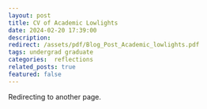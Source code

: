 ```yaml
---
layout: post
title: CV of Academic Lowlights 
date: 2024-02-20 17:39:00
description: 
redirect: /assets/pdf/Blog_Post_Academic_lowlights.pdf
tags: undergrad graduate
categories:  reflections
related_posts: true
featured: false
---
```


Redirecting to another page.

